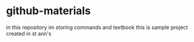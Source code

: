 # github-materials
in this repository im storing commands and textbook
this is sample project created in st ann's
